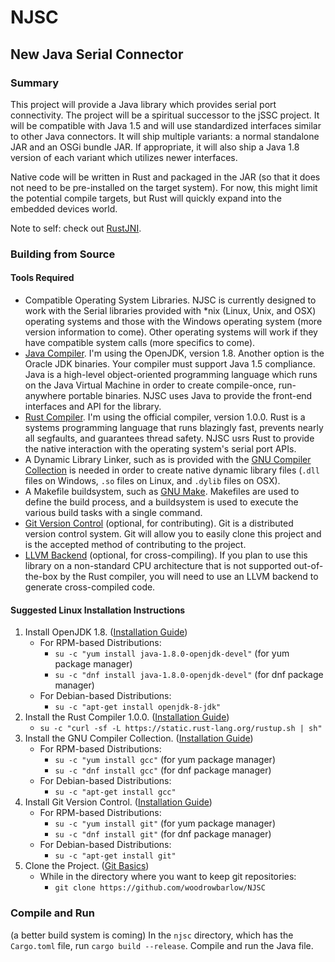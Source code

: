 # NJSC
## New Java Serial Connector

### Summary

This project will provide a Java library which provides serial port connectivity. The project will be a spiritual
successor to the jSSC project. It will be compatible with Java 1.5 and will use standardized interfaces similar to other
Java connectors. It will ship multiple variants: a normal standalone JAR and an OSGi bundle JAR. If appropriate, it will
also ship a Java 1.8 version of each variant which utilizes newer interfaces.

Native code will be written in Rust and packaged in the JAR (so that it does not need to be pre-installed on the target
system). For now, this might limit the potential compile targets, but Rust will quickly expand into the embedded devices
world.

Note to self: check out [RustJNI](https://github.com/Monnoroch/RustJni).

### Building from Source

#### Tools Required

* Compatible Operating System Libraries. NJSC is currently designed to work with the Serial libraries provided with *nix (Linux, Unix, and OSX) operating systems and those with the Windows operating system (more version information to come). Other operating systems will work if they have compatible system calls (more specifics to come).
* [Java Compiler](http://openjdk.java.net/). I'm using the OpenJDK, version 1.8. Another option is the Oracle JDK binaries. Your compiler must support Java 1.5 compliance. Java is a high-level object-oriented programming language which runs on the Java Virtual Machine in order to create compile-once, run-anywhere portable binaries. NJSC uses Java to provide the front-end interfaces and API for the library.
* [Rust Compiler](http://www.rust-lang.org/). I'm using the official compiler, version 1.0.0. Rust is a systems programming language that runs blazingly fast, prevents nearly all segfaults, and guarantees thread safety. NJSC usrs Rust to provide the native interaction with the operating system's serial port APIs.
* A Dynamic Library Linker, such as is provided with the [GNU Compiler Collection](https://gcc.gnu.org/) is needed in order to create native dynamic library files (`.dll` files on Windows, `.so` files on Linux, and `.dylib` files on OSX).
* A Makefile buildsystem, such as [GNU Make](http://www.gnu.org/software/make/). Makefiles are used to define the build process, and a buildsystem is used to execute the various build tasks with a single command.
* [Git Version Control](https://git-scm.com/) (optional, for contributing). Git is a distributed version control system. Git will allow you to easily clone this project and is the accepted method of contributing to the project.
* [LLVM Backend](http://llvm.org/) (optional, for cross-compiling). If you plan to use this library on a non-standard CPU architecture that is not supported out-of-the-box by the Rust compiler, you will need to use an LLVM backend to generate cross-compiled code.

#### Suggested Linux Installation Instructions

1. Install OpenJDK 1.8. ([Installation Guide](http://openjdk.java.net/install/index.html))
   * For RPM-based Distributions:
     * `su -c "yum install java-1.8.0-openjdk-devel"` (for yum package manager)
     * `su -c "dnf install java-1.8.0-openjdk-devel"` (for dnf package manager)
   * For Debian-based Distributions:
     * `su -c "apt-get install openjdk-8-jdk"`
2. Install the Rust Compiler 1.0.0. ([Installation Guide](https://doc.rust-lang.org/stable/book/installing-rust.html))
   * `su -c "curl -sf -L https://static.rust-lang.org/rustup.sh | sh"`
3. Install the GNU Compiler Collection. ([Installation Guide](https://gcc.gnu.org/install/))
   * For RPM-based Distributions:
     * `su -c "yum install gcc"` (for yum package manager)
     * `su -c "dnf install gcc"` (for dnf package manager)
   * For Debian-based Distributions:
     * `su -c "apt-get install gcc"`
4. Install Git Version Control. ([Installation Guide](https://git-scm.com/download/linux))
   * For RPM-based Distributions:
     * `su -c "yum install git"` (for yum package manager)
     * `su -c "dnf install git"` (for dnf package manager)
   * For Debian-based Distributions:
     * `su -c "apt-get install git"`
5. Clone the Project. ([Git Basics](https://git-scm.com/book/en/v2/Git-Basics-Getting-a-Git-Repository#Cloning-an-Existing-Repository))
   * While in the directory where you want to keep git repositories:
     * `git clone https://github.com/woodrowbarlow/NJSC`

### Compile and Run

(a better build system is coming)
In the `njsc` directory, which has the `Cargo.toml` file, run `cargo build --release`. Compile and run the Java file.
